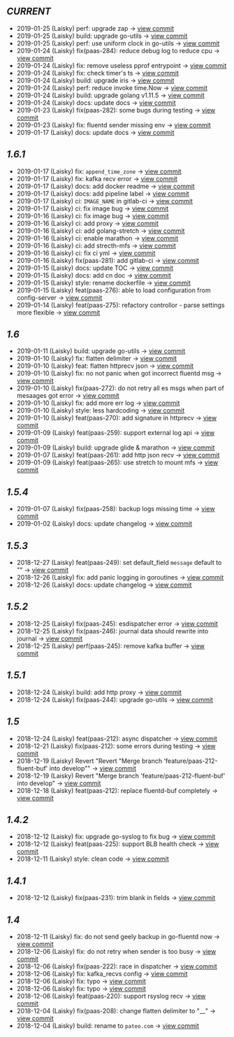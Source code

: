 
*CURRENT*
---

- 2019-01-25 (Laisky) perf: upgrade zap -> [view commit](http://gitlab.pateo.com.cn:10080/PaaS/go-fluentd/commit/78b7ab818bb4ac2aa43a73080ceec09ff06b9fc0)
- 2019-01-25 (Laisky) build: upgrade go-utils -> [view commit](http://gitlab.pateo.com.cn:10080/PaaS/go-fluentd/commit/ceb4068fd7da5d3e184efa8bdff922b385fccfbc)
- 2019-01-25 (Laisky) perf: use uniform clock in go-utils -> [view commit](http://gitlab.pateo.com.cn:10080/PaaS/go-fluentd/commit/34506fdf134a13cabb10a83743b485d30b5af95d)
- 2019-01-24 (Laisky) fix(paas-284): reduce debug log to reduce cpu -> [view commit](http://gitlab.pateo.com.cn:10080/PaaS/go-fluentd/commit/8462e49400488a5ab018981db5db9c692ba85077)
- 2019-01-24 (Laisky) fix: remove useless pprof entrypoint -> [view commit](http://gitlab.pateo.com.cn:10080/PaaS/go-fluentd/commit/5b5dc4e1764c22dab1601378af8a6639c2e6ce04)
- 2019-01-24 (Laisky) fix: check timer's ts -> [view commit](http://gitlab.pateo.com.cn:10080/PaaS/go-fluentd/commit/679f294dfa9e75e904c22f7a7560e8fd3551a1b2)
- 2019-01-24 (Laisky) build: upgrade iris -> [view commit](http://gitlab.pateo.com.cn:10080/PaaS/go-fluentd/commit/1039e8fca133bf3a1df5bfa5d49e69068240d779)
- 2019-01-24 (Laisky) perf: reduce invoke time.Now -> [view commit](http://gitlab.pateo.com.cn:10080/PaaS/go-fluentd/commit/e57ab328e1f2b70cabc8c11db251fc67fd6168eb)
- 2019-01-24 (Laisky) build: upgrade golang v1.11.5 -> [view commit](http://gitlab.pateo.com.cn:10080/PaaS/go-fluentd/commit/74e587f45f0d4a32a702844319d6a7dd964eddb8)
- 2019-01-24 (Laisky) docs: update docs -> [view commit](http://gitlab.pateo.com.cn:10080/PaaS/go-fluentd/commit/d7d2a2f0dbdee9450b2d99f0b5c362493a2da337)
- 2019-01-23 (Laisky) fix(paas-282): some bugs during testing -> [view commit](http://gitlab.pateo.com.cn:10080/PaaS/go-fluentd/commit/b45f15cbb3aa85f17f65d3067a1ba32a577c05a5)
- 2019-01-23 (Laisky) fix: fluentd sender missing env -> [view commit](http://gitlab.pateo.com.cn:10080/PaaS/go-fluentd/commit/e4343803b78f1f69efa05e9a00eb19b0e787117d)
- 2019-01-17 (Laisky) docs: update docs -> [view commit](http://gitlab.pateo.com.cn:10080/PaaS/go-fluentd/commit/e52fde7d691399ae441a7e53f6c2ef43ed99131f)

*1.6.1*
---

- 2019-01-17 (Laisky) fix: `append_time_zone` -> [view commit](http://gitlab.pateo.com.cn:10080/PaaS/go-fluentd/commit/a08c02b84236a94f0dde389847ea037334040e8f)
- 2019-01-17 (Laisky) fix: kafka recv error -> [view commit](http://gitlab.pateo.com.cn:10080/PaaS/go-fluentd/commit/a38f891b9f21d0b039374fb471652f876aee69c8)
- 2019-01-17 (Laisky) docs: add docker readme -> [view commit](http://gitlab.pateo.com.cn:10080/PaaS/go-fluentd/commit/b9b3b35e801de753b4f1f3ee7ca6cf73f17a15f2)
- 2019-01-17 (Laisky) docs: add pipeline label -> [view commit](http://gitlab.pateo.com.cn:10080/PaaS/go-fluentd/commit/9ab17c58a7a97d9bbce1d18dd8de65997baa4a0f)
- 2019-01-17 (Laisky) ci: `IMAGE_NAME` in gitlab-ci -> [view commit](http://gitlab.pateo.com.cn:10080/PaaS/go-fluentd/commit/0ca13687300928292e373d74a73a2370547ba8ed)
- 2019-01-17 (Laisky) ci: fix image bug -> [view commit](http://gitlab.pateo.com.cn:10080/PaaS/go-fluentd/commit/98d5f04b18ac30a398cb6c2f2d952b1ea57a6dab)
- 2019-01-16 (Laisky) ci: fix image bug -> [view commit](http://gitlab.pateo.com.cn:10080/PaaS/go-fluentd/commit/7fba13054185e0405e9357e6d2d87ae8e6f8b28f)
- 2019-01-16 (Laisky) ci: add proxy -> [view commit](http://gitlab.pateo.com.cn:10080/PaaS/go-fluentd/commit/8c641fa165592822afae709bf8a31702413e3f90)
- 2019-01-16 (Laisky) ci: add golang-stretch -> [view commit](http://gitlab.pateo.com.cn:10080/PaaS/go-fluentd/commit/cd29265eee96c003a37278e639113d9461c5db25)
- 2019-01-16 (Laisky) ci: enable marathon -> [view commit](http://gitlab.pateo.com.cn:10080/PaaS/go-fluentd/commit/622c2c2e9e6dd6820f97ec5f6238d844805dd8ec)
- 2019-01-16 (Laisky) ci: add strecth-mfs -> [view commit](http://gitlab.pateo.com.cn:10080/PaaS/go-fluentd/commit/943c9437f65d311062fc5242a8fa4234e93ce910)
- 2019-01-16 (Laisky) ci: fix ci yml -> [view commit](http://gitlab.pateo.com.cn:10080/PaaS/go-fluentd/commit/b4b31312848bb6ab4a3cdca990c4dc3fdd1d9766)
- 2019-01-16 (Laisky) fix(paas-281): add gitlab-ci -> [view commit](http://gitlab.pateo.com.cn:10080/PaaS/go-fluentd/commit/97fda5a84ff1a6ee151a8f99ddb1e68bfc3cf311)
- 2019-01-15 (Laisky) docs: update TOC -> [view commit](http://gitlab.pateo.com.cn:10080/PaaS/go-fluentd/commit/768915e53ebe9aeb10e78593371f68db9b0a6b7e)
- 2019-01-15 (Laisky) docs: add cn doc -> [view commit](http://gitlab.pateo.com.cn:10080/PaaS/go-fluentd/commit/41298c224907b25d1bca028e9512dc5daa93abd1)
- 2019-01-15 (Laisky) style: rename dockerfile -> [view commit](http://gitlab.pateo.com.cn:10080/PaaS/go-fluentd/commit/1a628aa5b21c324127cd67746663c0ac41a4f7f9)
- 2019-01-15 (Laisky) feat(paas-276): able to load configuration from config-server -> [view commit](http://gitlab.pateo.com.cn:10080/PaaS/go-fluentd/commit/1bfb162f208fb927ad732d44a628e0f0a1368e75)
- 2019-01-14 (Laisky) feat(paas-275): refactory controllor - parse settings more flexible -> [view commit](http://gitlab.pateo.com.cn:10080/PaaS/go-fluentd/commit/b232c92187d2af02331a5841b4487608cf5e5658)

*1.6*
---

- 2019-01-11 (Laisky) build: upgrade go-utils -> [view commit](http://gitlab.pateo.com.cn:10080/PaaS/go-fluentd/commit/bd0d41ce183cd31aa20b6c0f8be9b6f7c4324395)
- 2019-01-10 (Laisky) fix: flatten delimiter -> [view commit](http://gitlab.pateo.com.cn:10080/PaaS/go-fluentd/commit/b5a10a9fcbba6988806c5dfc99ade1a040aeb78c)
- 2019-01-10 (Laisky) feat: flatten httprecv json -> [view commit](http://gitlab.pateo.com.cn:10080/PaaS/go-fluentd/commit/2f66b203d943c5130b9a4c6bc8c19d4b12196e70)
- 2019-01-10 (Laisky) fix: no not panic when got incorrect fluentd msg -> [view commit](http://gitlab.pateo.com.cn:10080/PaaS/go-fluentd/commit/269b6709fa888cc1a3b8ec3072e778017dfc8659)
- 2019-01-10 (Laisky) fix(paas-272): do not retry all es msgs when part of mesaages got error -> [view commit](http://gitlab.pateo.com.cn:10080/PaaS/go-fluentd/commit/6b9ac20d694c7575de9998bf1cf5ad173f300c3a)
- 2019-01-10 (Laisky) fix: add more err log -> [view commit](http://gitlab.pateo.com.cn:10080/PaaS/go-fluentd/commit/9e3d45b0e36e50de1711a2f77d0ea3a7e15e69f9)
- 2019-01-10 (Laisky) style: less hardcoding -> [view commit](http://gitlab.pateo.com.cn:10080/PaaS/go-fluentd/commit/0c44b3b6e033fadad7041ef0693d04a85fd1f82c)
- 2019-01-10 (Laisky) feat(paas-270): add signature in httprecv -> [view commit](http://gitlab.pateo.com.cn:10080/PaaS/go-fluentd/commit/d849ebf395dcd97df26c8cded3c2d767a34797ef)
- 2019-01-09 (Laisky) feat(paas-259): support external log api -> [view commit](http://gitlab.pateo.com.cn:10080/PaaS/go-fluentd/commit/1d2b8555118d82757e288dbeeca2c581777bfe14)
- 2019-01-09 (Laisky) build: upgrade glide & marathon -> [view commit](http://gitlab.pateo.com.cn:10080/PaaS/go-fluentd/commit/f6b7d3463cfc8db9cc4925fb762f6a0ea66fc903)
- 2019-01-07 (Laisky) feat(paas-261): add http json recv -> [view commit](http://gitlab.pateo.com.cn:10080/PaaS/go-fluentd/commit/872be3b69477703a74b18f25c87361b95fe39d74)
- 2019-01-09 (Laisky) feat(paas-265): use stretch to mount mfs -> [view commit](http://gitlab.pateo.com.cn:10080/PaaS/go-fluentd/commit/af9230c7c027dbef03c452c5cbc89197b764f149)

*1.5.4*
---

- 2019-01-07 (Laisky) fix(paas-258): backup logs missing time -> [view commit](http://gitlab.pateo.com.cn:10080/PaaS/go-fluentd/commit/1826a82330e485421568439ea7e24c30327a3b0e)
- 2019-01-02 (Laisky) docs: update changelog -> [view commit](http://gitlab.pateo.com.cn:10080/PaaS/go-fluentd/commit/db5cb7df76e38fb5b75284a53eb05f2fd678f3c1)

*1.5.3*
---

- 2018-12-27 (Laisky) feat(paas-249): set default_field `message` default to "" -> [view commit](http://gitlab.pateo.com.cn:10080/PaaS/go-fluentd/commit/d5f3db2ad426444eb29eb5f5bb67d53ef7609fb2)
- 2018-12-26 (Laisky) fix: add panic logging in goroutines -> [view commit](http://gitlab.pateo.com.cn:10080/PaaS/go-fluentd/commit/1b4f9db49352fc40e159041028db34b77270a33a)
- 2018-12-26 (Laisky) docs: update changelog -> [view commit](http://gitlab.pateo.com.cn:10080/PaaS/go-fluentd/commit/b32483fff37ea78ffb374c9e44d19de58dd8b863)

*1.5.2*
---

- 2018-12-25 (Laisky) fix(paas-245): esdispatcher error -> [view commit](http://gitlab.pateo.com.cn:10080/PaaS/go-fluentd/commit/c2407063c8e182cc941131199109711c5a83989c)
- 2018-12-25 (Laisky) fix(paas-246): journal data should rewrite into journal -> [view commit](http://gitlab.pateo.com.cn:10080/PaaS/go-fluentd/commit/ed8453cb3c74ad2fcd125588d10554adebf6f907)
- 2018-12-25 (Laisky) perf(paas-245): remove kafka buffer -> [view commit](http://gitlab.pateo.com.cn:10080/PaaS/go-fluentd/commit/c5176c39c71dc0d48a9245a629b90955cb8f5ec6)

*1.5.1*
---

- 2018-12-24 (Laisky) build: add http proxy -> [view commit](http://gitlab.pateo.com.cn:10080/PaaS/go-fluentd/commit/67282982a91ab3146c7f84f81fd1854cfb8e372b)
- 2018-12-24 (Laisky) fix(paas-244): upgrade go-utils -> [view commit](http://gitlab.pateo.com.cn:10080/PaaS/go-fluentd/commit/e9be92a3fbadfb90bd11b8cd722b6150c348a41e)

*1.5*
---

- 2018-12-24 (Laisky) feat(paas-212): async dispatcher -> [view commit](http://gitlab.pateo.com.cn:10080/PaaS/go-fluentd/commit/a4d8ddb29555eb4a6c9684f5c2d96f1ef4a7c513)
- 2018-12-21 (Laisky) fix(paas-212): some errors during testing -> [view commit](http://gitlab.pateo.com.cn:10080/PaaS/go-fluentd/commit/3be24c8b7f7fea16f5f4f2bb1962a8745b40a052)
- 2018-12-19 (Laisky) Revert "Revert "Merge branch 'feature/paas-212-fluent-buf' into develop"" -> [view commit](http://gitlab.pateo.com.cn:10080/PaaS/go-fluentd/commit/f4231241dc987c2ae3898569e88b3e1d9518c433)
- 2018-12-19 (Laisky) Revert "Merge branch 'feature/paas-212-fluent-buf' into develop" -> [view commit](http://gitlab.pateo.com.cn:10080/PaaS/go-fluentd/commit/e623dd44a22edd7f1de65afcf716c72c0bcdbd70)
- 2018-12-18 (Laisky) feat(paas-212): replace fluentd-buf completely -> [view commit](http://gitlab.pateo.com.cn:10080/PaaS/go-fluentd/commit/60988018a8122bbfde79ada03c5b4f6eee6d1f2f)

*1.4.2*
---

- 2018-12-12 (Laisky) fix: upgrade go-syslog to fix bug -> [view commit](http://gitlab.pateo.com.cn:10080/PaaS/go-fluentd/commit/a8ec839633125075330e10e5dba4b73ef44c5ca3)
- 2018-12-12 (Laisky) feat(paas-225): support BLB health check -> [view commit](http://gitlab.pateo.com.cn:10080/PaaS/go-fluentd/commit/f49b1ab5c0853348de19c554b96e908cf8429ea0)
- 2018-12-11 (Laisky) style: clean code -> [view commit](http://gitlab.pateo.com.cn:10080/PaaS/go-fluentd/commit/a02822eba35c178110e505643b8749ce8cc793d7)

*1.4.1*
---

- 2018-12-12 (Laisky) fix(paas-231): trim blank in fields -> [view commit](http://gitlab.pateo.com.cn:10080/PaaS/go-fluentd/commit/87c0603880cb427ade4f43c4fe876854e14077f5)

*1.4*
---

- 2018-12-11 (Laisky) fix: do not send geely backup in go-fluentd now -> [view commit](http://gitlab.pateo.com.cn:10080/PaaS/go-fluentd/commit/af4d422014506eefca64c188904d76177401a8fd)
- 2018-12-06 (Laisky) fix: do not retry when sender is too busy -> [view commit](http://gitlab.pateo.com.cn:10080/PaaS/go-fluentd/commit/a7b88c14648709a3f2d5e3387294be32b71989de)
- 2018-12-06 (Laisky) fix(paas-222): race in dispatcher -> [view commit](http://gitlab.pateo.com.cn:10080/PaaS/go-fluentd/commit/d514bb11d386f4fecea557a92b739ae4ab1c0b2c)
- 2018-12-06 (Laisky) fix: kafka_recvs config -> [view commit](http://gitlab.pateo.com.cn:10080/PaaS/go-fluentd/commit/f1d69ef2f1c029d7215d11b72b8828bd19b748c3)
- 2018-12-06 (Laisky) fix: typo -> [view commit](http://gitlab.pateo.com.cn:10080/PaaS/go-fluentd/commit/e0f057bee8025ff1c0c7c494f5adc4eb0a63b201)
- 2018-12-06 (Laisky) fix: typo -> [view commit](http://gitlab.pateo.com.cn:10080/PaaS/go-fluentd/commit/124e9d0d9c548283ac3832ccb3c528b7e65083f4)
- 2018-12-06 (Laisky) feat(paas-220): support rsyslog recv -> [view commit](http://gitlab.pateo.com.cn:10080/PaaS/go-fluentd/commit/826abe8d9a5e9fa84f812713c6200efe76e190dc)
- 2018-12-04 (Laisky) fix(paas-208): change flatten delimiter to "__" -> [view commit](http://gitlab.pateo.com.cn:10080/PaaS/go-fluentd/commit/1b8b9e39d81110c5bd61b61674b0995318fe2a3d)
- 2018-12-04 (Laisky) build: rename to `pateo.com` -> [view commit](http://gitlab.pateo.com.cn:10080/PaaS/go-fluentd/commit/74f7aceaac23372a39136ae375cc733b86161c22)
